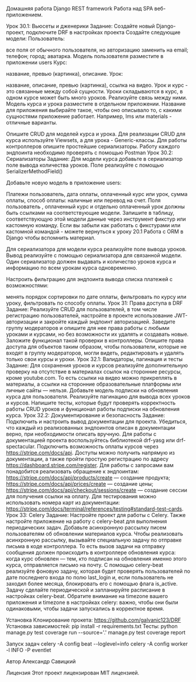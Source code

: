 Домашняя работа Django REST framework
Работа над SPA веб-приложением. 

Урок 30.1: Вьюсеты и дженерики
Задание:
Создайте новый Django-проект, подключите DRF в настройках проекта
Создайте следующие модели:
Пользователь:

все поля от обычного пользователя, но авторизацию заменить на email;
телефон;
город;
аватарка.
Модель пользователя разместите в приложении users
Курс:

название,
превью (картинка),
описание.
Урок:

название,
описание,
превью (картинка),
ссылка на видео.
Урок и курс - это связанные между собой сущности. Уроки складываются в курс, в одном курсе может быть много уроков. Реализуйте связь между ними. Модель курса и урока разместите в отдельном приложении. Название для приложения выбирайте такое, чтобы оно описывало то, с какими сущностями приложение работает. Например, lms или materials - отличные варианты.

Опишите CRUD для моделей курса и урока. Для реализации CRUD для курса используйте Viewsets, а для урока - Generic-классы. Для работы контроллеров опишите простейшие сериализаторы. Работу каждого эндпоинта необходимо проверять с помощью Postman
Урок 30.2: Сериализаторы
Задание:
Для модели курса добавьте в сериализатор поле вывода количества уроков. Поле реализуйте с помощью SerializerMethodField()

Добавьте новую модель в приложение users:

Платежи
пользователь,
дата оплаты,
оплаченный курс или урок,
сумма оплаты,
способ оплаты: наличные или перевод на счет. Поля пользователь , оплаченный курс и отдельно оплаченный урок должны быть ссылками на соответствующие модели.
Запишите в таблицу, соответствующую этой модели данные через инструмент фикстур или кастомную команду. Если вы забыли как работать с фикстурами или кастомной командой - можете вернуться к уроку 20.1 Работа с ORM в Django чтобы вспомнить материал.

Для сериализатора для модели курса реализуйте поле вывода уроков. Вывод реализуйте с помощью сериализатора для связанной модели. Один сериализатор должен выдавать и количество уроков курса и информацию по всем урокам курса одновременно.

Настроить фильтрацию для эндпоинта вывода списка платежей с возможностями:

менять порядок сортировки по дате оплаты,
фильтровать по курсу или уроку,
фильтровать по способу оплаты.
Урок 31: Права доступа в DRF
Задание:
Реализуйте CRUD для пользователей, в том числе регистрацию пользователей, настройте в проекте использование JWT-авторизации и закройте каждый эндпоинт авторизацией.
Заведите группу модераторов и опишите для нее права работы с любыми уроками и курсами, но без возможности их удалять и создавать новые. Заложите функционал такой проверки в контроллеры.
Опишите права доступа для объектов таким образом, чтобы пользователи, которые не входят в группу модераторов, могли видеть, редактировать и удалять только свои курсы и уроки.
Урок 32.1: Валидаторы, пагинация и тесты
Задание:
Для сохранения уроков и курсов реализуйте дополнительную проверку на отсутствие в материалах ссылок на сторонние ресурсы, кроме youtube.com. То есть ссылки на видео можно прикреплять в материалы, а ссылки на сторонние образовательные платформы или личные сайты — нельзя.
Добавьте модель подписки на обновления курса для пользователя.
Реализуйте пагинацию для вывода всех уроков и курсов.
Напишите тесты, которые будут проверять корректность работы CRUD уроков и функционал работы подписки на обновления курса.
Урок 32.2: Документирование и безопасность
Задание:
Подключить и настроить вывод документации для проекта. Убедиться, что каждый из реализованных эндпоинтов описан в документации верно, при необходимости описать вручную. Для работы с документацией проекта воспользуйтесь библиотекой drf-yasg или drf-spectacular.
Подключить возможность оплаты курсов через https://stripe.com/docs/api. Доступы можно получить напрямую из документации, а также пройти простую регистрацию по адресу https://dashboard.stripe.com/register. Для работы с запросами вам понадобится реализовать обращение к эндпоинтам: https://stripe.com/docs/api/products/create — создание продукта; https://stripe.com/docs/api/prices/create — создание цены; https://stripe.com/docs/api/checkout/sessions/create — создание сессии для получения ссылки на оплату. Для тестирования можно использовать номера карт из документации: https://stripe.com/docs/terminal/references/testing#standard-test-cards.
Урок 33: Celery
Задание:
Настройте проект для работы с Celery. Также настройте приложение на работу с celery-beat для выполнения периодических задач.
Добавьте асинхронную рассылку писем пользователям об обновлении материалов курса. Чтобы реализовать асинхронную рассылку, вызывайте специальную задачу по отправке письма в коде контроллера. То есть вызов задачи на отправку сообщения должен происходить в контроллере обновления курса: когда курс обновлен — тем, кто подписан на обновления именно этого курса, отправляется письмо на почту.
С помощью celery-beat реализуйте фоновую задачу, которая будет проверять пользователей по дате последнего входа по полю last_login и, если пользователь не заходил более месяца, блокировать его с помощью флага is_active. Задачу сделайте периодической и запланируйте расписание в настройках celery-beat. Обратите внимание на timezone вашего приложения и timezone в настройках celery: важно, чтобы они были одинаковыми, чтобы задачи запускались в корректное время.

Установка
Клонирование прокета:
https://github.com/galvanic123/DRF
Установка зависимостей:
pip install -r requirements.txt
Тесты:
python manage.py test
coverage run --source='.' manage.py test
coverage report

Запуск задач
celery -A config beat --loglevel=info
celery -A config worker -l INFO -P eventlet

Автор
Александр Савицкий

Лицензия
Этот проект лицензирован MIT лицензией.
